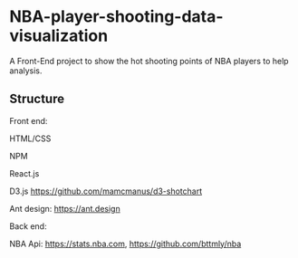 # NBA-player-shooting-data-visualization
A Front-End project to show the hot shooting points of NBA players to help analysis.

Structure
-----------
Front end: 

  HTML/CSS
  
  NPM
  
  React.js
  
  D3.js https://github.com/mamcmanus/d3-shotchart
  
  Ant design: https://ant.design

Back end:

  NBA Api: https://stats.nba.com, https://github.com/bttmly/nba
